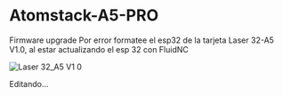 # Atomstack-A5-PRO
Firmware upgrade
Por error formatee el esp32 de la tarjeta Laser 32-A5 V1.0, al estar actualizando el esp 32 con FluidNC

![Laser 32_A5 V1 0](https://github.com/user-attachments/assets/0625bfa2-dd4f-427e-a0e3-23b728ff23b4)

Editando...
